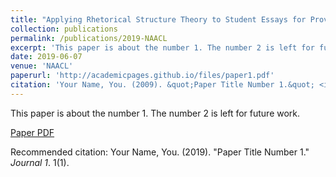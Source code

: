 ```yaml
---
title: "Applying Rhetorical Structure Theory to Student Essays for Providing Automated Writing Feedback"
collection: publications
permalink: /publications/2019-NAACL
excerpt: 'This paper is about the number 1. The number 2 is left for future work.'
date: 2019-06-07
venue: 'NAACL'
paperurl: 'http://academicpages.github.io/files/paper1.pdf'
citation: 'Your Name, You. (2009). &quot;Paper Title Number 1.&quot; <i>Journal 1</i>. 1(1).'
---
```

This paper is about the number 1. The number 2 is left for future work.

[Paper PDF](http://kexin-yang.github.io/files/NAACL2019Paper.pdf)

Recommended citation: Your Name, You. (2019). "Paper Title Number 1." <i>Journal 1</i>. 1(1).